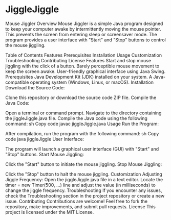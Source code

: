 # JiggleJiggle
Mouse Jiggler
Overview
Mouse Jiggler is a simple Java program designed to keep your computer awake by intermittently moving the mouse pointer. This prevents the screen from entering sleep or screensaver mode. The program provides a user interface with "Start" and "Stop" buttons to control the mouse jiggling.

Table of Contents
Features
Prerequisites
Installation
Usage
Customization
Troubleshooting
Contributing
License
Features
Start and stop mouse jiggling with the click of a button.
Barely perceptible mouse movement to keep the screen awake.
User-friendly graphical interface using Java Swing.
Prerequisites
Java Development Kit (JDK) installed on your system.
A Java-compatible operating system (Windows, Linux, or macOS).
Installation
Download the Source Code:

Clone this repository or download the source code ZIP file.
Compile the Java Code:

Open a terminal or command prompt.
Navigate to the directory containing the jiggleJiggle.java file.
Compile the Java code using the following command:
sh
Copy code
javac jiggleJiggle.java
Usage
Run the Program:

After compilation, run the program with the following command:
sh
Copy code
java jiggleJiggle
User Interface:

The program will launch a graphical user interface (GUI) with "Start" and "Stop" buttons.
Start Mouse Jiggling:

Click the "Start" button to initiate the mouse jiggling.
Stop Mouse Jiggling:

Click the "Stop" button to halt the mouse jiggling.
Customization
Adjusting Jiggle Frequency:
Open the jiggleJiggle.java file in a text editor.
Locate the timer = new Timer(500, ...) line and adjust the value (in milliseconds) to change the jiggle frequency.
Troubleshooting
If you encounter any issues, check the Troubleshooting section in the project repository or create a new issue.
Contributing
Contributions are welcome! Feel free to fork the repository, make improvements, and submit pull requests.
License
This project is licensed under the MIT License.

